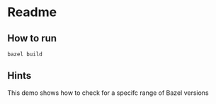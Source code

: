 <!--
SPDX-FileCopyrightText: 2022 Julian Amann <dev@vertexwahn.de>
SPDX-License-Identifier: Apache-2.0
-->

# Readme

## How to run

```shell
bazel build
```

## Hints

This demo shows how to check for a specifc range of Bazel versions
